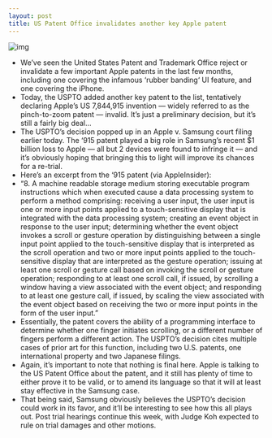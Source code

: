 ```yaml
---
layout: post
title: US Patent Office invalidates another key Apple patent
---
```

![img](http://media.idownloadblog.com/wp-content/uploads/2012/10/January-2007-iPhone-introduction-Steve-Jobs-multitouch-patented-slide.jpg)
* We’ve seen the United States Patent and Trademark Office reject or invalidate a few important Apple patents in the last few months, including one covering the infamous ‘rubber banding‘ UI feature, and one covering the iPhone.
* Today, the USPTO added another key patent to the list, tentatively declaring Apple’s US 7,844,915 invention — widely referred to as the pinch-to-zoom patent — invalid. It’s just a preliminary decision, but it’s still a fairly big deal…
* The USPTO’s decision popped up in an Apple v. Samsung court filing earlier today. The ‘915 patent played a big role in Samsung’s recent $1 billion loss to Apple — all but 2 devices were found to infringe it — and it’s obviously hoping that bringing this to light will improve its chances for a re-trial.
* Here’s an excerpt from the ‘915 patent (via AppleInsider):
* “8. A machine readable storage medium storing executable program instructions which when executed cause a data processing system to perform a method comprising: receiving a user input, the user input is one or more input points applied to a touch-sensitive display that is integrated with the data processing system; creating an event object in response to the user input; determining whether the event object invokes a scroll or gesture operation by distinguishing between a single input point applied to the touch-sensitive display that is interpreted as the scroll operation and two or more input points applied to the touch-sensitive display that are interpreted as the gesture operation; issuing at least one scroll or gesture call based on invoking the scroll or gesture operation; responding to at least one scroll call, if issued, by scrolling a window having a view associated with the event object; and responding to at least one gesture call, if issued, by scaling the view associated with the event object based on receiving the two or more input points in the form of the user input.”
* Essentially, the patent covers the ability of a programming interface to determine whether one finger initiates scrolling, or a different number of fingers perform a different action. The USPTO’s decision cites multiple cases of prior art for this function, including two U.S. patents, one international property and two Japanese filings.
* Again, it’s important to note that nothing is final here. Apple is talking to the US Patent Office about the patent, and it still has plenty of time to either prove it to be valid, or to amend its language so that it will at least stay effective in the Samsung case.
* That being said, Samsung obviously believes the USPTO’s decision could work in its favor, and it’ll be interesting to see how this all plays out. Post trial hearings continue this week, with Judge Koh expected to rule on trial damages and other motions.

